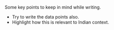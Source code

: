 
Some key points to keep in mind while writing.

- Try to write the data points also.
- Highlight how this is relevant to Indian context.